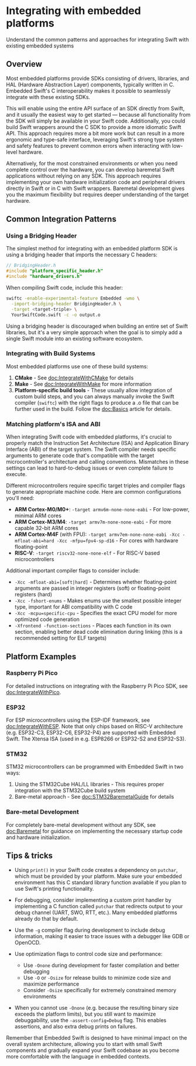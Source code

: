 # Integrating with embedded platforms

Understand the common patterns and approaches for integrating Swift with existing embedded systems

## Overview

Most embedded platforms provide SDKs consisting of drivers, libraries, and HAL (Hardware Abstraction Layer) components, typically written in C. Embedded Swift's C interoperability makes it possible to seamlessly integrate with these existing SDKs.

This will enable using the entire API surface of an SDK directly from Swift, and it usually the easiest way to get started — because all functionality from the SDK will simply be available in your Swift code. Additionally, you could build Swift wrappers around the C SDK to provide a more idiomatic Swift API. This approach requires more a bit more work but can result in a more ergonomic and type-safe interface, leveraging Swift's strong type system and safety features to prevent common errors when interacting with low-level hardware.

Alternatively, for the most constrained environments or when you need complete control over the hardware, you can develop baremetal Swift applications without relying on any SDK. This approach requires implementing your own hardware initialization code and peripheral drivers directly in Swift or in C with Swift wrappers. Baremetal development gives you the maximum flexibility but requires deeper understanding of the target hardware.

## Common Integration Patterns

### Using a Bridging Header

The simplest method for integrating with an embedded platform SDK is using a bridging header that imports the necessary C headers:

```c
// BridgingHeader.h
#include "platform_specific_header.h"
#include "hardware_drivers.h"
```

When compiling Swift code, include this header:

```bash
swiftc -enable-experimental-feature Embedded -wmo \
  -import-bridging-header BridgingHeader.h \
  -target <target-triple> \
  YourSwiftCode.swift -c -o output.o
```

Using a bridging header is discouraged when building an entire set of Swift libraries, but it's a very simple approach when the goal is to simply add a single Swift module into an existing software ecosystem.

### Integrating with Build Systems

Most embedded platforms use one of these build systems:

1. **CMake** - See <doc:IntegrateWithCMake> for details
2. **Make** - See <doc:IntegrateWithMake> for more information
3. **Platform-specific build tools** - These usually allow integration of custom build steps, and you can always manually invoke the Swift compiler (`swiftc`) with the right flags to produce a .o file that can be further used in the build. Follow the <doc:Basics> article for details.

### Matching platform's ISA and ABI

When integrating Swift code with embedded platforms, it's crucial to properly match the Instruction Set Architecture (ISA) and Application Binary Interface (ABI) of the target system. The Swift compiler needs specific arguments to generate code that's compatible with the target microcontroller's architecture and calling conventions. Mismatches in these settings can lead to hard-to-debug issues or even complete failure to execute.

Different microcontrollers require specific target triples and compiler flags to generate appropriate machine code. Here are common configurations you'll need:

- **ARM Cortex-M0/M0+**: `-target armv6m-none-none-eabi` - For low-power, minimal ARM cores
- **ARM Cortex-M3/M4**: `-target armv7m-none-none-eabi` - For more capable 32-bit ARM cores
- **ARM Cortex-M4F** (with FPU): `-target armv7em-none-none-eabi -Xcc -mfloat-abi=hard -Xcc -mfpu=fpv4-sp-d16` - For cores with hardware floating-point
- **RISC-V**: `-target riscv32-none-none-elf` - For RISC-V based microcontrollers

Additional important compiler flags to consider include:
- `-Xcc -mfloat-abi=[soft|hard]` - Determines whether floating-point arguments are passed in integer registers (soft) or floating-point registers (hard)
- `-Xcc -fshort-enums` - Makes enums use the smallest possible integer type, important for ABI compatibility with C code
- `-Xcc -mcpu=specific-cpu` - Specifies the exact CPU model for more optimized code generation
- `-Xfrontend -function-sections` - Places each function in its own section, enabling better dead code elimination during linking (this is a recommended setting for ELF targets)

## Platform Examples

### Raspberry Pi Pico

For detailed instructions on integrating with the Raspberry Pi Pico SDK, see <doc:IntegrateWithPico>.

### ESP32

For ESP microcontrollers using the ESP-IDF framework, see <doc:IntegrateWithESP>. Note that only chips based on RISC-V architecture (e.g. ESP32-C3, ESP32-C6, ESP32-P4) are supported with Embedded Swift. The Xtensa ISA (used in e.g. ESP8266 or ESP32-S2 and ESP32-S3).

### STM32

STM32 microcontrollers can be programmed with Embedded Swift in two ways:

1. Using the STM32Cube HAL/LL libraries - This requires proper integration with the STM32Cube build system
2. Bare-metal approach - See <doc:STM32BaremetalGuide> for details

### Bare-metal Development

For completely bare-metal development without any SDK, see <doc:Baremetal> for guidance on implementing the necessary startup code and hardware initialization.

## Tips & tricks

- Using `print()` in your Swift code creates a dependency on `putchar`, which must be provided by your platform. Make sure your embedded environment has this C standard library function available if you plan to use Swift's printing functionality.

- For debugging, consider implementing a custom print handler by implementing a C function called `putchar` that redirects output to your debug channel (UART, SWO, RTT, etc.). Many embedded platforms already do that by default.

- Use the `-g` compiler flag during development to include debug information, making it easier to trace issues with a debugger like GDB or OpenOCD.

- Use optimization flags to control code size and performance:
  - Use `-Onone` during development for faster compilation and better debugging
  - Use `-O` or `-Osize` for release builds to minimize code size and maximize performance
  - Consider `-Osize` specifically for extremely constrained memory environments

- When you cannot use `-Onone` (e.g. because the resulting binary size exceeds the platform limits), but you still want to maximize debuggability, use the `-assert-config=Debug` flag. This enables assertions, and also extra debug prints on failures.

Remember that Embedded Swift is designed to have minimal impact on the overall system architecture, allowing you to start with small Swift components and gradually expand your Swift codebase as you become more comfortable with the language in embedded contexts.
